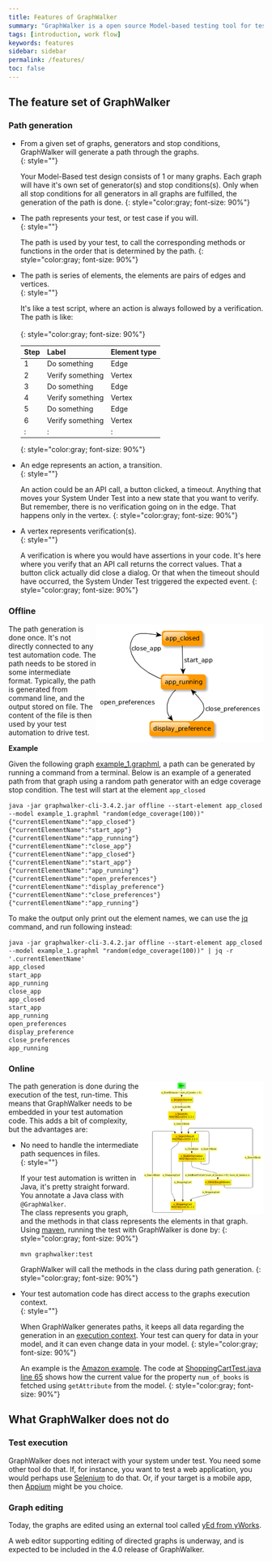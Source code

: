 ```yaml
---
title: Features of GraphWalker
summary: "GraphWalker is a open source Model-based testing tool for test automation. The features of GraphWalker are path generation both offline and online."
tags: [introduction, work flow]
keywords: features
sidebar: sidebar
permalink: /features/
toc: false
---
```


## The feature set of GraphWalker

### Path generation

* From a given set of graphs, generators and stop conditions, GraphWalker will generate a path through the graphs.<br>{: style=""}

  Your Model-Based test design consists of 1 or many graphs. Each graph will have it's own set of generator(s) and stop conditions(s). Only when all stop conditions for all generators in all graphs are fulfilled, the generation of the path is done.
  {: style="color:gray; font-size: 90%"}
  
* The path represents your test, or test case if you will.<br>{: style=""}

  The path is used by your test, to call the corresponding methods or functions in the order that is determined by the path.
  {: style="color:gray; font-size: 90%"}

* The path is series of elements, the elements are pairs of edges and vertices.<br>{: style=""}

  It's like a test script, where an action is always followed by a verification. The path is like:<br>  
  {: style="color:gray; font-size: 90%"}

  |Step|Label           |Element type|
  |----|----------------|------------|
  |1   |Do something    |Edge        |
  |2   |Verify something|Vertex      |
  |3   |Do something    |Edge        |
  |4   |Verify something|Vertex      |
  |5   |Do something    |Edge        |
  |6   |Verify something|Vertex      |
  |:   |:               |:           |
  {: style="color:gray; font-size: 90%"}


* An edge represents an action, a transition.<br>{: style=""}

  An action could be an API call, a button clicked, a timeout. Anything that moves your System Under Test into a new state that you want to verify. But remember, there is no verification going on in the edge. That happens only in the vertex. 
  {: style="color:gray; font-size: 90%"}

* A vertex represents verification(s).<br>{: style=""}

  A verification is where you would have assertions in your code. It's here where you verify that an API call returns the correct values. That a button click actually did close a dialog. Or that when the timeout should have occurred, the System Under Test triggered the expected event.
  {: style="color:gray; font-size: 90%"}


### Offline

<a download="example_1.graphml" href="/content/resources/example_1.graphml"><img src="/images/example_1.png" alt="Model" align="right"/></a>

The path generation is done once. It's not directly connected to any test automation code. The path needs to be stored in some intermediate format. Typically, the path is generated from command line, and the output stored on file. The content of the file is then used by your test automation to drive test.

**Example**

Given the following graph [example_1.graphml](/content/resources/example_1.graphml), a path can be generated by running a command from a terminal. Below is an example of a generated path from that graph using a random path generator with an edge coverage stop condition. The test will start at the element `app_closed`


```
java -jar graphwalker-cli-3.4.2.jar offline --start-element app_closed --model example_1.graphml "random(edge_coverage(100))"
{"currentElementName":"app_closed"}
{"currentElementName":"start_app"}
{"currentElementName":"app_running"}
{"currentElementName":"close_app"}
{"currentElementName":"app_closed"}
{"currentElementName":"start_app"}
{"currentElementName":"app_running"}
{"currentElementName":"open_preferences"}
{"currentElementName":"display_preference"}
{"currentElementName":"close_preferences"}
{"currentElementName":"app_running"}

```

To make the output only print out the element names, we can use the [jq](https://stedolan.github.io/jq/) command, and run following instead:

```
java -jar graphwalker-cli-3.4.2.jar offline --start-element app_closed --model example_1.graphml "random(edge_coverage(100))" | jq -r '.currentElementName'
app_closed
start_app
app_running
close_app
app_closed
start_app
app_running
open_preferences
display_preference
close_preferences
app_running

```

### Online

<a download="ShoppingCart.graphml" href="/content/resources/ShoppingCart.graphml"><img src="/images/amazonShoppingCart_small.png" alt="Model" align="right"/></a>

The path generation is done during the execution of the test, run-time. This means that GraphWalker needs to be embedded in your test automation code. This adds a bit of complexity, but the advantages are:

* No need to handle the intermediate path sequences in files.<br>{: style=""}

  If your test automation is written in Java, it's pretty straight forward. You annotate a Java class with `@GraphWalker`.<br>
  The class represents you graph, and the methods in that class represents the elements in that graph. Using [maven](https://maven.apache.org/), running the test with GraphWalker is done by:
  {: style="color:gray; font-size: 90%"}
  
  ```
  mvn graphwalker:test
  ```
  
  GraphWalker will call the methods in the class during path generation.
  {: style="color:gray; font-size: 90%"}
  
* Your test automation code has direct access to the graphs execution context.<br>{: style=""}

  When GraphWalker generates paths, it keeps all data regarding the generation in an [execution context](https://github.com/GraphWalker/graphwalker-project/blob/b604d282087db9776ebf9c4887a1224dcb642567/graphwalker-core/src/main/java/org/graphwalker/core/machine/ExecutionContext.java). Your test can query for data in your model, and it can even change data in your model.
  {: style="color:gray; font-size: 90%"}
  
  An example is the [Amazon example](https://github.com/GraphWalker/graphwalker-example/tree/master/java-amazon). The code at [ShoppingCartTest.java line 65](https://github.com/GraphWalker/graphwalker-example/blob/1c66dc315fd37ca362e66704d26f194bf3acc6bd/java-amazon/src/main/java/org/graphwalker/ShoppingCartTest.java#L65) shows how the current value for the property `num_of_books` is fetched using `getAttribute` from the model.
  {: style="color:gray; font-size: 90%"}

## What GraphWalker does not do

### Test execution

GraphWalker does not interact with your system under test. You need some other tool do that. If, for instance, you want to test a web application, you would perhaps use [Selenium](http://www.seleniumhq.org/) to do that. Or, if your target is a mobile app, then [Appium](http://appium.io/) might be you choice.


### Graph editing

Today, the graphs are edited using an external tool called [yEd from yWorks](https://www.yworks.com/products/yed).

A web editor supporting editing of directed graphs is underway, and is expected to be included in the 4.0 release of GraphWalker.


